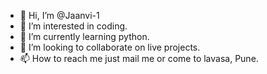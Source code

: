 - 👋 Hi, I’m @Jaanvi-1
- 👀 I’m interested in coding.
- 🌱 I’m currently learning python.
- 💞️ I’m looking to collaborate on live projects.
- 📫 How to reach me just mail me or come to lavasa, Pune.

<!---
Jaanvi-1/Jaanvi-1 is a ✨ special ✨ repository because its `README.md` (this file) appears on your GitHub profile.
You can click the Preview link to take a look at your changes.
--->
